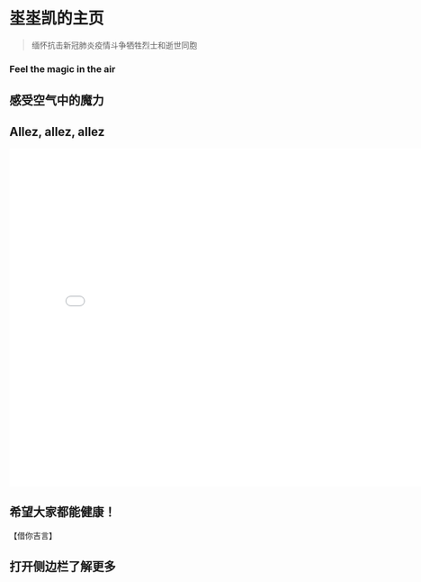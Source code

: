 # 埊埊凯的主页
> 缅怀抗击新冠肺炎疫情斗争牺牲烈士和逝世同胞
<!-- slide -->
### Feel the magic in the air
## 感受空气中的魔力
## Allez, allez, allez
<!-- slide vertical=true -->
<iframe 
    width="800" 
    height="600" 
    src="//player.bilibili.com/player.html?aid=967518186&bvid=BV1Yp4y117pH&cid=172102423&page=1" 
    scrolling="no" 
    border="0" 
    frameborder="no" 
    framespacing="0" 
    allowfullscreen="false"> 
    </iframe>
   
<!-- slide -->

## 希望大家都能健康！
【借你吉言】

<!-- slide vertical=true -->
## 打开侧边栏了解更多

